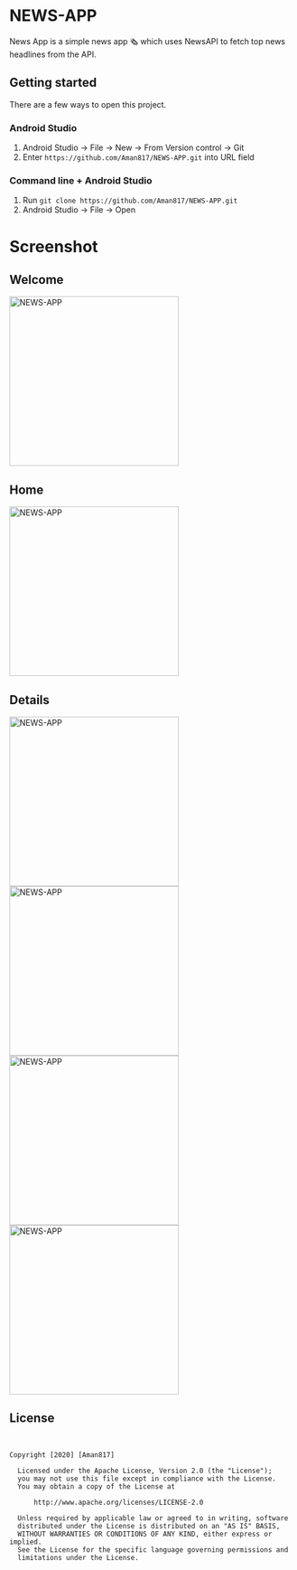 # NEWS-APP




News App is a simple news app 🗞️ which uses NewsAPI to fetch top news headlines from the API. 
## Getting started
 
 There are a few ways to open this project.

 ### Android Studio
 
 1. Android Studio -> File -> New -> From Version control -> Git
 2. Enter `https://github.com/Aman817/NEWS-APP.git` into URL field
 
 ### Command line + Android Studio
 
 1. Run `git clone https://github.com/Aman817/NEWS-APP.git`
 2. Android Studio -> File -> Open
 
 # Screenshot
 
 ## Welcome

<img src="https://github.com/Aman817/NEWS-APP/blob/master/src/Screenshot_20200531-132235_News%20App.jpg" alt="NEWS-APP" width="300"/>

## Home

<img src="https://raw.githubusercontent.com/Aman817/NEWS-APP/master/src/Screenshot_20200531-132024_News%20App.jpg" alt="NEWS-APP" width="300"/>

## Details
<img src="https://github.com/Aman817/NEWS-APP/blob/master/src/Screenshot_20200531-132033_News%20App.jpg" alt="NEWS-APP" width="300"/>              <img src="https://github.com/Aman817/NEWS-APP/blob/master/src/Screenshot_20200531-132057_News%20App.jpg" alt="NEWS-APP" width="300"/>                <img src="https://github.com/Aman817/NEWS-APP/blob/master/src/Screenshot_20200531-132049_Android%20System.jpg" alt="NEWS-APP" width="300"/>               <img src="https://github.com/Aman817/NEWS-APP/blob/master/src/Screenshot_20200531-132104_News%20App.jpg" alt="NEWS-APP" width="300"/>
 ## License
 ```
 
 
 Copyright [2020] [Aman817]

   Licensed under the Apache License, Version 2.0 (the "License");
   you may not use this file except in compliance with the License.
   You may obtain a copy of the License at

       http://www.apache.org/licenses/LICENSE-2.0

   Unless required by applicable law or agreed to in writing, software
   distributed under the License is distributed on an "AS IS" BASIS,
   WITHOUT WARRANTIES OR CONDITIONS OF ANY KIND, either express or implied.
   See the License for the specific language governing permissions and
   limitations under the License.
   
   ```
   
  
